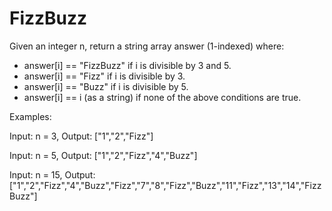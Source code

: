 <h1>FizzBuzz</h1>
<p>
Given an integer n, return a string array answer (1-indexed) where:

  <ul>
    <li>answer[i] == "FizzBuzz" if i is divisible by 3 and 5.</li>
    <li>answer[i] == "Fizz" if i is divisible by 3.</li>
    <li>answer[i] == "Buzz" if i is divisible by 5.</li>
    <li>answer[i] == i (as a string) if none of the above conditions are true.</li>
</ul>
</p>
<p>
Examples:

Input: n = 3,
Output: ["1","2","Fizz"]

Input: n = 5,
Output: ["1","2","Fizz","4","Buzz"]

Input: n = 15,
Output: ["1","2","Fizz","4","Buzz","Fizz","7","8","Fizz","Buzz","11","Fizz","13","14","FizzBuzz"]
</p>
